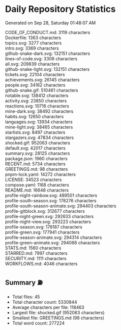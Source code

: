 # Daily Repository Statistics
Generated on Sep 28, Saturday 01:48:07 AM  

CODE_OF_CONDUCT.md: 3119 characters  
Dockerfile: 1363 characters  
topics.svg: 3277 characters  
intro.svg: 3369 characters  
github-snake-dark.svg: 132151 characters  
lines-of-code.svg: 3308 characters  
all.svg: 209839 characters  
github-snake-light.svg: 132151 characters  
tickets.svg: 22104 characters  
achievements.svg: 26145 characters  
people.svg: 34162 characters  
github-snake.gif: 510461 characters  
notable.svg: 138412 characters  
activity.svg: 23850 characters  
reactions.svg: 10716 characters  
mine-dark.svg: 38492 characters  
habits.svg: 12650 characters  
languages.svg: 13934 characters  
mine-light.svg: 38465 characters  
starlists.svg: 8497 characters  
stargazers.svg: 47834 characters  
shocked.gif: 952063 characters  
default.svg: 42017 characters  
summary.svg: 28125 characters  
package.json: 1960 characters  
RECENT.md: 5734 characters  
GREETINGS.md: 98 characters  
pnpm-lock.yaml: 14272 characters  
LICENSE: 34523 characters  
compose.yaml: 1168 characters  
README.md: 16648 characters  
profile-night-rainbow.svg: 489501 characters  
profile-south-season.svg: 178276 characters  
profile-south-season-animate.svg: 294403 characters  
profile-gitblock.svg: 312677 characters  
profile-night-green.svg: 292633 characters  
profile-night-view.svg: 293223 characters  
profile-season.svg: 178187 characters  
profile-green.svg: 177941 characters  
profile-season-animate.svg: 294314 characters  
profile-green-animate.svg: 294068 characters  
STATS.md: 1560 characters  
STARRED.md: 7997 characters  
SECURITY.md: 1111 characters  
WORKFLOWS.md: 4046 characters  

## Summary ⛽  
- Total files: 45  
- Total character count: 5330844  
- Average characters per file: 118463  
- Largest file: shocked.gif (952063 characters)  
- Smallest file: GREETINGS.md (98 characters)  
- Total word count: 277224  
